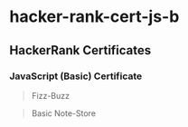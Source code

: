 # hacker-rank-cert-js-b

## HackerRank Certificates 
### JavaScript (Basic) Certificate

> Fizz-Buzz

> Basic Note-Store

